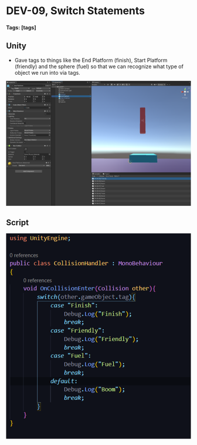 # DEV-09, Switch Statements
#### Tags: [tags]


## Unity

+ Gave tags to things like the End Platform (finish), Start Platform (friendly) and the sphere (fuel) so that we can recognize what type of object we run into via tags.

![](../images/DEV-09-A.png)

## Script

![](../images/DEV-09-B.png)